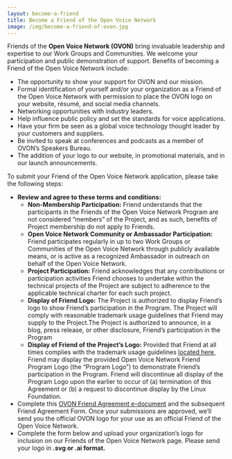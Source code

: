 ```yaml
---
layout: become-a-friend
title: Become a Friend of the Open Voice Network
image: /img/become-a-friend-of-ovon.jpg
---
```


Friends of the <strong>Open Voice Network (OVON)</strong> bring invaluable leadership and expertise to our Work Groups and Communities. We welcome your participation and public demonstration of support. Benefits of becoming a Friend of the Open Voice Network include:

<ul>
<li>The opportunity to show your support for OVON and our mission.</li>
<li>Formal identification of yourself and/or your organization as a Friend of the Open Voice Network with permission to place the OVON logo on your website, résumé, and social media channels.</li>
<li>Networking opportunities with industry leaders.</li>
<li>Help influence public policy and set the standards for voice applications.</li>
<li>Have your firm be seen as a global voice technology thought leader by your customers and suppliers.</li>
<li>Be invited to speak at conferences and podcasts as a member of OVON’s Speakers Bureau.</li>
<li>The addition of your logo to our website, in promotional materials, and in our launch announcements.</li>
</ul>


To submit your Friend of the Open Voice Network application, please take the following steps:

<ul>
<li><strong>Review and agree to these terms and conditions:</strong>
<ul>
<li><strong>Non-Membership Participation:</strong> Friend understands that the participants in the Friends of the Open Voice Network Program are not considered “members” of the Project, and as such, benefits of Project membership do not apply to Friends.
</li>
<li><strong>Open Voice Network Community or Ambassador Participation:</strong> Friend participates regularly in up to two Work Groups or Communities of the Open Voice Network through publicly available means, or is active as a recognized Ambassador in outreach on behalf of the Open Voice Network.
</li>
<li><strong>Project Participation:</strong> Friend acknowledges that any contributions or participation activities Friend chooses to undertake within the technical projects of the Project are subject to adherence to the applicable technical charter for each such project.
</li>
<li><strong>Display of Friend Logo:</strong> The Project is authorized to display Friend’s logo to show Friend’s participation in the Program. The Project will comply with reasonable trademark usage guidelines that Friend may supply to the Project.The Project is authorized to announce, in a blog, press release, or other disclosure, Friend’s participation in the Program</li>
<li><strong>Display of Friend of the Project’s Logo:</strong> Provided that Friend at all times complies with the trademark usage guidelines <a href="https://www.linuxfoundation.org/trademark-usage/" target="_blank">located here</a>, Friend may display the provided Open Voice Network Friend Program Logo (the “Program Logo”) to demonstrate Friend’s participation in the Program. Friend will discontinue all display of the Program Logo upon the earlier to occur of (a) termination of this Agreement or (b) a request to discontinue display by the Linux Foundation.</li>
</ul>
</li>

<li> Complete this <a href="https://powerforms.docusign.net/ee1829f4-3fdc-4adf-9d18-de76cc09aed8?env=na3&acct=f30e10ec-fea1-4dd8-a262-384a61edabb5&accountId=f30e10ec-fea1-4dd8-a262-384a61edabb5" target="_blank">OVON Friend Agreement e-document</a> and the subsequent Friend Agreement Form. Once your submissions are approved, we’ll send you the official OVON logo for your use as an official Friend of the Open Voice Network.
</li>

<li>Complete the form below and upload your organization’s logo for inclusion on our Friends of the Open Voice Network page. Please send your logo in <strong>.svg or .ai format.</strong>
</li>
</ul>